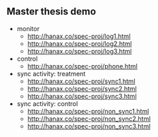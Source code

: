 ## Master thesis demo
* monitor
  * http://hanax.co/spec-proj/log1.html
  * http://hanax.co/spec-proj/log2.html
  * http://hanax.co/spec-proj/log3.html
* control
  * http://hanax.co/spec-proj/phone.html
* sync activity: treatment
  * http://hanax.co/spec-proj/sync1.html
  * http://hanax.co/spec-proj/sync2.html
  * http://hanax.co/spec-proj/sync3.html
* sync activity: control
  * http://hanax.co/spec-proj/non_sync1.html
  * http://hanax.co/spec-proj/non_sync2.html
  * http://hanax.co/spec-proj/non_sync3.html